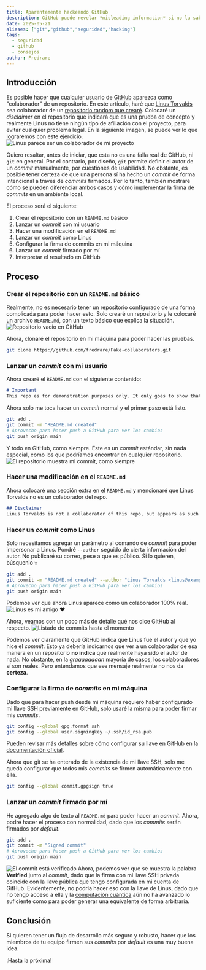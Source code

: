 ```yaml
---
title: Aparentemente hackeando GitHub
description: GitHub puede revelar *misleading information* si no la sabemos interpretar.
date: 2025-05-21
aliases: ["git","github","seguridad","hacking"]
tags:
  - seguridad
  - github
  - consejos
author: Fredrare
---
```


## Introducción
Es posible hacer que cualquier usuario de [GitHub](https://github.com) aparezca como "colaborador" de un repositorio. En este artículo, haré que [Linus Torvalds](https://en.wikipedia.org/wiki/Linus_Torvalds) sea colaborador de un [repositorio random que crearé](https://github.com/fredrare/Fake-collaborators). Colocaré un *disclaimer* en el repositorio que indicará que es una prueba de concepto y realmente Linus no tiene ningún tipo de afiliación con el proyecto, para evitar cualquier problema legal. En la siguiente imagen, se puede ver lo que lograremos con este ejercicio.
![Linus parece ser un colaborador de mi proyecto](contributors-preview.png)

Quiero resaltar, antes de iniciar, que esta no es una falla real de GitHub, ni `git` en general. Por el contrario, por diseño, `git` permite definir el autor de un *commit* manualmente, por cuestiones de usabilidad. No obstante, es posible tener certeza de que una persona sí ha hecho un *commit* de forma intencional a través de *commits* firmados. Por lo tanto, también mostraré cómo se pueden diferenciar ambos casos y cómo implementar la firma de *commits* en un ambiente local.

El proceso será el siguiente:
1. Crear el repositorio con un `README.md` básico
2. Lanzar un *commit* con mi usuario
3. Hacer una modificación en el `README.md`
4. Lanzar un *commit* como Linus
5. Configurar la firma de commits en mi máquina
6. Lanzar un *commit* firmado por mí
7. Interpretar el resultado en GitHub

## Proceso
### Crear el repositorio con un `README.md` básico
Realmente, no es necesario tener un repositorio configurado de una forma complicada para poder hacer esto. Solo crearé un repositorio y le colocaré un archivo `README.md`, con un texto básico que explica la situación.
![Repositorio vacío en GitHub](create-repo.png)

Ahora, clonaré el repositorio en mi máquina para poder hacer las pruebas.
```bash
git clone https://github.com/fredrare/Fake-collaborators.git
```

### Lanzar un *commit* con mi usuario
Ahora crearé el `README.md` con el siguiente contenido:
```md
# Important
This repo es for demonstration purposes only. It only goes to show that you can add anyone to a repo as a collaborator, even without them having to know about it. You can find the details about this implementation in my blog post in Spanish [here](https://fredrare.com/post/aparentemente-hackeando-github/).
```

Ahora solo me toca hacer un *commit* normal y el primer paso está listo.
```bash
git add .
git commit -m "README.md created"
# Aprovecho para hacer push a GitHub para ver los cambios
git push origin main
```

Y todo en GitHub, como siempre. Este es un *commit* estándar, sin nada especial, como los que podríamos encontrar en cualquier repositorio.
![El repositorio muestra mi commit, como siempre](repo-initialized.png)

### Hacer una modificación en el `README.md`
Ahora colocaré una sección extra en el `README.md` y mencionaré que Linus Torvalds no es un colaborador del repo.
```md
## Disclaimer
Linus Torvalds is not a collaborator of this repo, but appears as such on the side bar.
```

### Hacer un *commit* como Linus
Solo necesitamos agregar un parámetro al comando de *commit* para poder impersonar a Linus. Pondré `--author` seguido de cierta información del autor. No publicaré su correo, pese a que es público. Si lo quieren, búsquenlo 💀
```bash
git add .
git commit -m "README.md created" --author "Linus Torvalds <linus@example.com>"
# Aprovecho para hacer push a GitHub para ver los cambios
git push origin main
```

Podemos ver que ahora Linus aparece como un colaborador 100% real.
![Linus es mi amigo ❤️](linus-contributor.png)

Ahora, veamos con un poco más de detalle qué nos dice GitHub al respecto.
![Listado de commits hasta el momento](first-commit-list.png)

Podemos ver claramente que GitHub indica que Linus fue el autor y que yo hice el *commit*. Esto ya debería indicarnos que ver a un colaborador de esa manera en un repositorio **no indica** que realmente haya sido el autor de nada. No obstante, en la *graaaaaaaan* mayoría de casos, los colaboradores sí son reales. Pero entendamos que ese mensaje realmente no nos da **certeza**.

### Configurar la firma de *commits* en mi máquina
Dado que para hacer push desde mi máquina requiero haber configurado mi llave SSH previamente en GitHub, solo usaré la misma para poder firmar mis *commits*.
```bash
git config --global gpg.format ssh
git config --global user.signingkey ~/.ssh/id_rsa.pub
```

Pueden revisar más detalles sobre cómo configurar su llave en GitHub en la [documentación oficial](https://docs.github.com/en/authentication/managing-commit-signature-verification/telling-git-about-your-signing-key).

Ahora que git se ha enterado de la existencia de mi llave SSH, solo me queda configurar que todos mis *commits* se firmen automáticamente con ella.
```bash
git config --global commit.gpgsign true
```

### Lanzar un *commit* firmado por mí
He agregado algo de texto al `README.md` para poder hacer un *commit*. Ahora, podré hacer el proceso con normalidad, dado que los *commits* serán firmados por *default*.
```bash
git add .
git commit -m "Signed commit"
# Aprovecho para hacer push a GitHub para ver los cambios
git push origin main
```

![El commit está verificado](verified-commit.png)
Ahora, podemos ver que se muestra la palabra **Verified** junto al *commit*, dado que la firma con mi llave SSH privada coincide con la llave pública que tengo configurada en mi cuenta de GitHub. Evidentemente, no podría hacer eso con la llave de Linus, dado que no tengo acceso a ella y la [computación cuántica](https://en.wikipedia.org/wiki/Quantum_computing) aún no ha avanzado lo suficiente como para poder generar una equivalente de forma arbitraria.

## Conclusión
Si quieren tener un flujo de desarrollo más seguro y robusto, hacer que los miembros de tu equipo firmen sus *commits* por *default* es una muy buena idea.

¡Hasta la próxima!